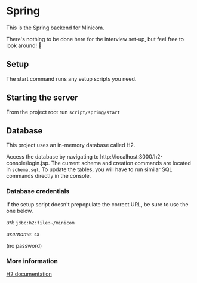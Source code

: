 # Spring

This is the Spring backend for Minicom.

There's nothing to be done here for the interview set-up, but feel free to look around! 👀

## Setup

The start command runs any setup scripts you need.

## Starting the server

From the project root run  `script/spring/start`

## Database

This project uses an in-memory database called H2.

Access the database by navigating to http://localhost:3000/h2-console/login.jsp. The current schema and creation commands are located in `schema.sql`. To update the tables, you will have to run similar SQL commands directly in the console.

### Database credentials
If the setup script doesn't prepopulate the correct URL, be sure to use the one below.

*url*: `jdbc:h2:file:~/minicom`

*username*: `sa`

(no password)

### More information
[H2 documentation](https://www.h2database.com/html/main.html)

